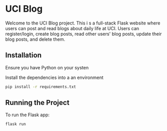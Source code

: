# UCI Blog

Welcome to the UCI Blog project. This i s a full-stack Flask website where users can post and read blogs about daily life at UCI.
Users can register/login, create blog posts, read other users' blog posts, update their blog posts, and delete them.

## Installation

Ensure you have Python on your systen

Install the dependencies into a an environment

```bash
pip install -r requirements.txt
```

## Running the Project

To run the Flask app:

```bash
flask run
```
